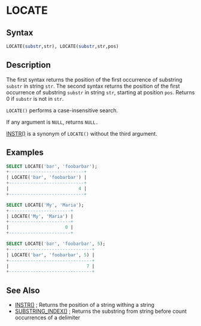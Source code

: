 # LOCATE

## Syntax

```sql
LOCATE(substr,str), LOCATE(substr,str,pos)
```

## Description

The first syntax returns the position of the first occurrence of
substring `substr` in string `str`. The second syntax returns the position
of the first occurrence of substring `substr` in string `str`, starting at
position `pos`. Returns 0 if `substr` is not in `str`.

`LOCATE()` performs a case-insensitive search.

If any argument is `NULL`, returns `NULL.`

[INSTR()](/built-in-functions/string-functions/instr/) is a synonym of `LOCATE()` without the third argument.

## Examples

```sql
SELECT LOCATE('bar', 'foobarbar');
+----------------------------+
| LOCATE('bar', 'foobarbar') |
+----------------------------+
|                          4 |
+----------------------------+

SELECT LOCATE('My', 'Maria');
+-----------------------+
| LOCATE('My', 'Maria') |
+-----------------------+
|                     0 |
+-----------------------+

SELECT LOCATE('bar', 'foobarbar', 5);
+-------------------------------+
| LOCATE('bar', 'foobarbar', 5) |
+-------------------------------+
|                             7 |
+-------------------------------+
```

## See Also

- [INSTR()](/built-in-functions/string-functions/instr/) ; Returns the position of a string withing a string
- [SUBSTRING_INDEX()](/built-in-functions/string-functions/substring_index/) ; Returns the substring from string before count occurrences of a delimiter